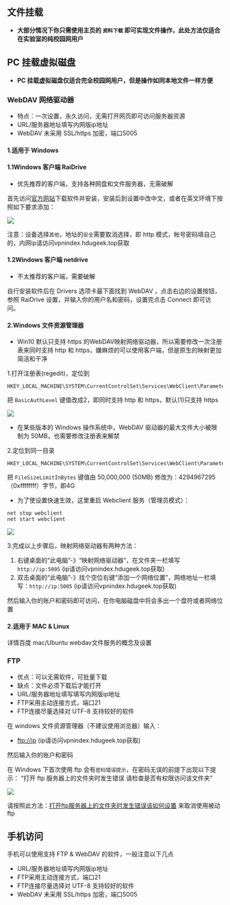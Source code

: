 ## 文件挂载 ##

- **大部分情况下你只需使用主页的 `资料下载` 即可实现文件操作，此处方法仅适合在实验室的纯校园网用户**

## PC 挂载虚拟磁盘 ##

- **PC 挂载虚拟磁盘仅适合完全校园网用户，但是操作如同本地文件一样方便**

### WebDAV 网络驱动器
- 特点：一次设置，永久访问，无需打开网页即可访问服务器资源
- URL/服务器地址填写内网版ip地址
- WebDAV 未采用 SSL/https 加密，端口5005

#### 1.适用于 Windows
#### 1.1Windows 客户端 RaiDrive
 - 优先推荐的客户端，支持各种网盘和文件服务器，无需破解

首先访问[官方网站](https://www.raidrive.com/)下载软件并安装，安装后到设置中改中文，或者在英文环境下按照如下要求添加：

![]( https://geeknas-1252054182.cos.ap-shanghai.myqcloud.com/raidrive.png)

注意：设备选择`其他`，地址的`安全`需要取消选择，即 http 模式，帐号密码填自己的，内网ip请访问vpnindex.hdugeek.top获取
#### 1.2Windows 客户端 netdrive

 - 不太推荐的客户端，需要破解

自行安装软件后在 Drivers 选项卡最下面找到 WebDAV ，点击右边的设置按钮，参照 RaiDrive 设置，并输入你的用户名和密码，设置完点击 Connect 即可访问。

#### 2.Windows 文件资源管理器

 - Win10 默认只支持 https 的WebDAV映射网络驱动器，所以需要修改一次注册表来同时支持 http 和 https，嫌麻烦的可以使用客户端，但是原生的映射更加简洁和干净

1.打开注册表(regedit)，定位到
```
HKEY_LOCAL_MACHINE\SYSTEM\CurrentControlSet\Services\WebClient\Parameters
```
把 `BasicAuthLevel` 键值改成2，即同时支持 http 和 https，默认(1)只支持 https

![](https://geeknas-1252054182.cos.ap-shanghai.myqcloud.com/regedit.png)

 - 在某些版本的 Windows 操作系统中，WebDAV 驱动器的最大文件大小被限制为 50MB，也需要修改注册表来解禁

2.定位到同一目录
```
HKEY_LOCAL_MACHINE\SYSTEM\CurrentControlSet\Services\WebClient\Parameters
```
把 `FileSizeLimitInBytes` 键值由 50,000,000 (50MB) 修改为：4294967295（0xffffffff）字节，即4G

 - 为了使设置快速生效，这里重启 Webclient 服务（管理员模式）：

```
net stop webclient
net start webclient
```

![](https://geeknas-1252054182.cos.ap-shanghai.myqcloud.com/guanliyuan.png)

3.完成以上步骤后，映射网络驱动器有两种方法：

1. 右键桌面的“此电脑”-》“映射网络驱动器”，在文件夹一栏填写`http://ip:5005` (ip请访问vpnindex.hdugeek.top获取)
2. 双击桌面的“此电脑”-》找个空位右键“添加一个网络位置”，网络地址一栏填写：`http://ip:5005` (ip请访问vpnindex.hdugeek.top获取)

然后输入你的账户和密码即可访问，在你电脑磁盘中将会多出一个盘符或者网络位置

#### 2.适用于 MAC & Linux

详情百度 mac/Ubuntu webdav文件服务的概念及设置

### FTP
- 优点：可以无需软件，可批量下载
- 缺点：文件必须下载后才能打开
- URL/服务器地址填写填写内网版ip地址
- FTP采用主动连接方式，端口21
- FTP连接尽量选择对 UTF-8 支持较好的软件

在 windows 文件资源管理器（不建议使用浏览器）输入：

- [ftp://ip](ftp://ip) (ip请访问vpnindex.hdugeek.top获取)

然后输入你的账户和密码

在 Windows 下首次使用 ftp 会有`密码错误提示`，在密码无误的前提下出现以下提示：
“打开 ftp 服务器上的文件夹时发生错误 请检查是否有权限访问该文件夹”

![](https://geeknas-1252054182.cos.ap-shanghai.myqcloud.com/ftperror.jpg)

请按照此方法：[打开ftp服务器上的文件夹时发生错误该如何设置](https://jingyan.baidu.com/article/9faa72319e6e92473c28cbef.html) 来取消使用被动 ftp

## 手机访问
手机可以使用支持 FTP & WebDAV 的软件，一般注意以下几点

- URL/服务器地址填写内网版ip地址
- FTP采用主动连接方式，端口21
- FTP连接尽量选择对 UTF-8 支持较好的软件
- WebDAV 未采用 SSL/https 加密，端口5005